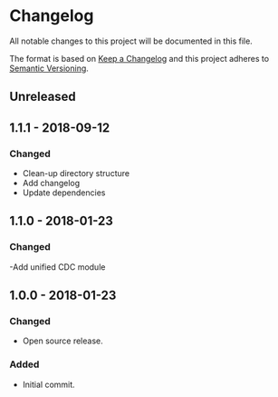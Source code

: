 # Changelog
All notable changes to this project will be documented in this file.

The format is based on [Keep a Changelog](http://keepachangelog.com/en/1.0.0/)
and this project adheres to [Semantic Versioning](http://semver.org/spec/v2.0.0.html).

## Unreleased

## 1.1.1 - 2018-09-12
### Changed
- Clean-up directory structure
- Add changelog
- Update dependencies

## 1.1.0 - 2018-01-23
### Changed
-Add unified CDC module

## 1.0.0 - 2018-01-23
### Changed
- Open source release.

### Added
- Initial commit.